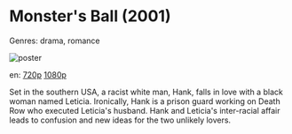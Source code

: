 # Monster's Ball (2001)

Genres: drama, romance

![poster](http://image.tmdb.org/t/p/w500/8tQ2ZtUJ4bxxUF1slc6DKBXOtTN.jpg)

en:
  [720p](magnet:?xt=urn:btih:11FA605D6492DBF4F03035920E38DA7B02F75A32&tr=udp://glotorrents.pw:6969/announce&tr=udp://tracker.opentrackr.org:1337/announce&tr=udp://torrent.gresille.org:80/announce&tr=udp://tracker.openbittorrent.com:80&tr=udp://tracker.coppersurfer.tk:6969&tr=udp://tracker.leechers-paradise.org:6969&tr=udp://p4p.arenabg.ch:1337&tr=udp://tracker.internetwarriors.net:1337)
  [1080p](magnet:?xt=urn:btih:31CB84BE5ACFAB995D45D12AB1C2C470936B435D&tr=udp://glotorrents.pw:6969/announce&tr=udp://tracker.opentrackr.org:1337/announce&tr=udp://torrent.gresille.org:80/announce&tr=udp://tracker.openbittorrent.com:80&tr=udp://tracker.coppersurfer.tk:6969&tr=udp://tracker.leechers-paradise.org:6969&tr=udp://p4p.arenabg.ch:1337&tr=udp://tracker.internetwarriors.net:1337)
  


Set in the southern USA, a racist white man, Hank, falls in love with a black woman named Leticia. Ironically, Hank is a prison guard working on Death Row who executed Leticia's husband. Hank and Leticia's inter-racial affair leads to confusion and new ideas for the two unlikely lovers.